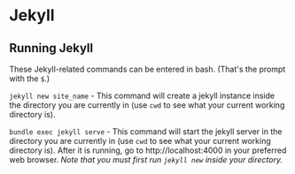 # Jekyll

## Running Jekyll

These Jekyll-related commands can be entered in bash. (That's the prompt with the `$`.)

`jekyll new site_name` - This command will create a jekyll instance inside the directory you are currently in (use `cwd` to see what your current working directory is).

`bundle exec jekyll serve` - This command will start the jekyll server in the directory you are currently in (use `cwd` to see what your current working directory is). After it is running, go to http://localhost:4000 in your preferred web browser. _Note that you must first run `jekyll new` inside your directory._
